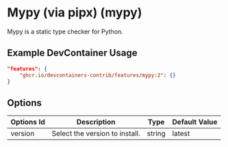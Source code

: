 
# Mypy (via pipx) (mypy)

Mypy is a static type checker for Python.

## Example DevContainer Usage

```json
"features": {
    "ghcr.io/devcontainers-contrib/features/mypy:2": {}
}
```

## Options

| Options Id | Description | Type | Default Value |
|-----|-----|-----|-----|
| version | Select the version to install. | string | latest |


